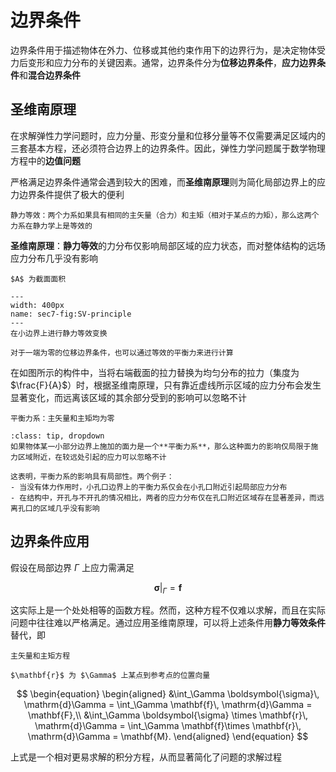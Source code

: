 # 边界条件

边界条件用于描述物体在外力、位移或其他约束作用下的边界行为，是决定物体受力后变形和应力分布的关键因素。通常，边界条件分为**位移边界条件**，**应力边界条件**和**混合边界条件**

## 圣维南原理

在求解弹性力学问题时，应力分量、形变分量和位移分量等不仅需要满足区域内的三套基本方程，还必须符合边界上的边界条件。因此，弹性力学问题属于数学物理方程中的**边值问题**

严格满足边界条件通常会遇到较大的困难，而**圣维南原理**则为简化局部边界上的应力边界条件提供了极大的便利

```{margin}
静力等效：两个力系如果具有相同的主矢量（合力）和主矩（相对于某点的力矩），那么这两个力系在静力学上是等效的
```

**圣维南原理**：**静力等效**的力分布仅影响局部区域的应力状态，而对整体结构的远场应力分布几乎没有影响


```{margin}
$A$ 为截面面积
```

```{figure} ../../../images/Elasticity/chap1/SV-principle.png
---
width: 400px
name: sec7-fig:SV-principle
---
在小边界上进行静力等效变换
```

```{margin}
对于一端为零的位移边界条件，也可以通过等效的平衡力来进行计算
```

在如图所示的构件中，当将右端截面的拉力替换为均匀分布的拉力（集度为 $\frac{F}{A}$）时，根据圣维南原理，只有靠近虚线所示区域的应力分布会发生显著变化，而远离该区域的其余部分受到的影响可以忽略不计

```{margin}
平衡力系：主矢量和主矩均为零
```

```{admonition} 圣维南原理推广
:class: tip, dropdown
如果物体某一小部分边界上施加的面力是一个**平衡力系**，那么这种面力的影响仅局限于施力区域附近，在较远处引起的应力可以忽略不计

这表明，平衡力系的影响具有局部性。两个例子：
- 当没有体力作用时，小孔口边界上的平衡力系仅会在小孔口附近引起局部应力分布
- 在结构中，开孔与不开孔的情况相比，两者的应力分布仅在孔口附近区域存在显著差异，而远离孔口的区域几乎没有影响
```

## 边界条件应用

假设在局部边界 $\Gamma$ 上应力需满足

$$
\boldsymbol{\sigma}|_\Gamma = \mathbf{f}
$$

这实际上是一个处处相等的函数方程。然而，这种方程不仅难以求解，而且在实际问题中往往难以严格满足。通过应用圣维南原理，可以将上述条件用**静力等效条件**替代，即

```{margin}
主矢量和主矩方程

$\mathbf{r}$ 为 $\Gamma$ 上某点到参考点的位置向量
```

$$
\begin{equation}
\begin{aligned}
&\int_\Gamma \boldsymbol{\sigma}\, \mathrm{d}\Gamma = \int_\Gamma \mathbf{f}\, \mathrm{d}\Gamma = \mathbf{F},\\
&\int_\Gamma \boldsymbol{\sigma} \times \mathbf{r}\, \mathrm{d}\Gamma = \int_\Gamma \mathbf{f}\times \mathbf{r}\, \mathrm{d}\Gamma = \mathbf{M}.
\end{aligned}
\end{equation}
$$

上式是一个相对更易求解的积分方程，从而显著简化了问题的求解过程
